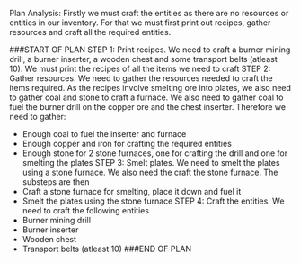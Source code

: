 Plan Analysis:
Firstly we must craft the entities as there are no resources or entities in our inventory. For that we must first print out recipes, gather resources and craft all the required entities.

###START OF PLAN
STEP 1: Print recipes. We need to craft a burner mining drill, a burner inserter, a wooden chest and some transport belts (atleast 10). We must print the recipes of all the items we need to craft
STEP 2: Gather resources. We need to gather the resources needed to craft the items required. As the recipes involve smelting ore into plates, we also need to gather coal and stone to craft a furnace. We also need to gather coal to fuel the burner drill on the copper ore and the chest inserter. Therefore we need to gather:

- Enough coal to fuel the inserter and furnace
- Enough copper and iron for crafting the required entities
- Enough stone for 2 stone furnaces, one for crafting the drill and one for smelting the plates
  STEP 3: Smelt plates. We need to smelt the plates using a stone furnace. We also need the craft the stone furnace. The substeps are then
- Craft a stone furnace for smelting, place it down and fuel it
- Smelt the plates using the stone furnace
  STEP 4: Craft the entities. We need to craft the following entities
- Burner mining drill
- Burner inserter
- Wooden chest
- Transport belts (atleast 10)
  ###END OF PLAN

